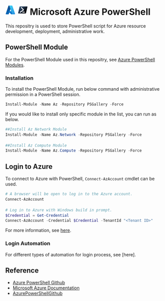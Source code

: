 # ![AzureIcon] ![PowershellIcon] Microsoft Azure PowerShell

This repositry is used to store PowerShell script for Azure resource development, deployment, administrative work.

## PowerShell Module
For the PowerShell Module used in this repositry, see [Azure PowerShell Modules][AzurePowerShellModules].


### Installation
To install the PowerShell Module, run below command with administrative permission in a PowerShell session.
```powershell
Install-Module -Name Az -Repository PSGallery -Force
```
If you would like to install only specific module in the list, you can run as below.
```powershell
##Install Az Network Module
Install-Module -Name Az.Network -Repository PSGallery -Force

##Install Az Compute Module
Install-Module -Name Az.Compute -Repository PSGallery -Force
```

## Login to Azure
To connect to Azure with PowerShell, `Connect-AzAccount` cmdlet can be used.
```powershell
# A browser will be open to log in to the Azure account.
Connect-AzAccount

# Log in to Azure with Windows build in prompt.
$Credential = Get-Credential
Connect-AzAccount -Credential $Credential -TenantId "<Tenant ID>"
```
For more information, see [here][ConnectAzAccount].

### Login Automation
For different types of automation for login process, see [here].


## Reference
* [Azure PowerShell Github][AzurePowerShellGithub]
* [Microsoft Azure Documentation][AzurePowerShellGithub]
* [AzurePowerShellGithub][PowerShellDocumentation]



<!-- References -->


<!-- Local -->
[AzureIcon]: documentation/Image/Microsoft_Azure_32px.png
[PowerShellIcon]: documentation/Image/PowerShell_Core_6.0_32px.png

<!-- External -->
[AzurePowerShellModules]: https://github.com/Azure/azure-powershell/blob/main/documentation/azure-powershell-modules.md
[ConnectAzAccount]: https://learn.microsoft.com/en-us/powershell/module/az.accounts/connect-azaccount?view=azps-11.1.0
[AzurePowerShellGithub]: https://github.com/Azure/azure-powershell/blob/main/README.md
[MicrosoftAzureDocumentaion]: https://learn.microsoft.com/azure/
[PowerShellDocumentation]: https://learn.microsoft.com/powershell/
